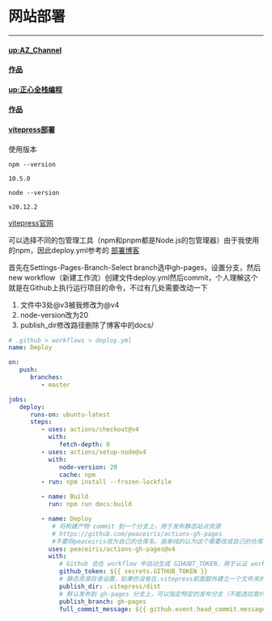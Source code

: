 # 网站部署
---

#### [up:AZ_Channel](https://www.bilibili.com/video/BV1XW4y1w7bc/?spm_id_from=333.337.search-card.all.click&vd_source=b9f16feb6ff7836e90c4ba95657422ea) 

#### [作品](https://docs.bugdesigner.cn/) 

#### [up:正心全栈编程](https://www.bilibili.com/video/BV1Wu4y177bB/?spm_id_from=333.788&vd_source=b9f16feb6ff7836e90c4ba95657422ea)  

#### [作品](https://docs.zhengxinonly.com/) 

#### [vitepress部署 ](https://docs.bugdesigner.cn/docs/Tutorial/vitepress.html#%E9%83%A8%E7%BD%B2%E6%AD%A5%E9%AA%A4)  

使用版本

`npm --version`

`10.5.0`

`node --version`

`v20.12.2`

[vitepress官网](https://vitepress.dev/guide/getting-started) 

可以选择不同的包管理工具（npm和pnpm都是Node.js的包管理器）由于我使用的npm，因此deploy.yml参考的 [部署博客](https://helloahao096.github.io/helloahao/posts/GitHub%20Action%E4%B8%80%E9%94%AE%E9%83%A8%E7%BD%B2%E4%B8%AA%E4%BA%BA%E5%8D%9A%E5%AE%A2.html) 

首先在Settings-Pages-Branch-Select branch选中gh-pages，设置分支，然后new workflow（新建工作流）创建文件deploy.yml然后commit，个人理解这个就是在Github上执行运行项目的命令，不过有几处需要改动一下

1. 文件中3处@v3被我修改为@v4
2. node-version改为20
3. publish_dir修改路径删除了博客中的docs/

```yaml
# .github > workflows > deploy.yml
name: Deploy

on:
   push:
      branches:
         - master

jobs:
   deploy:
      runs-on: ubuntu-latest
      steps:
         - uses: actions/checkout@v4
           with:
              fetch-depth: 0
         - uses: actions/setup-node@v4
           with:
              node-version: 20
              cache: npm
         - run: npm install --frozen-lockfile

         - name: Build
           run: npm run docs:build

         - name: Deploy
            # 将构建产物 commit 到一个分支上，用于发布静态站点资源
            # https://github.com/peaceiris/actions-gh-pages
            #不要将peaceiris改为自己的仓库名，我单纯的以为这个需要改成自己的仓库名，部署上去就build失败了，需引用该仓库的配置
           uses: peaceiris/actions-gh-pages@v4
           with:
              # Github 会在 workflow 中自动生成 GIHUBT_TOKEN，用于认证 workflow 的运行
              github_token: ${{ secrets.GITHUB_TOKEN }}
              # 静态资源目录设置，如果你没有在.vitepress前面额外建立一个文件夹的话
              publish_dir: .vitepress/dist
              # 默认发布到 gh-pages 分支上，可以指定特定的发布分支（不能选拉取代码的分支）
              publish_branch: gh-pages
              full_commit_message: ${{ github.event.head_commit.message }}
```



